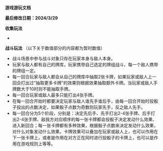 ﻿**游戏游玩文档**

**最后修改日期：2024/3/29**

**收集玩法**

-

**战斗玩法**
（以下关于数值部分的内容都为暂时数值）
- 战斗场景中参与战斗对象只存在玩家本身与敌人本身。
- 玩家与敌人都有自己的牌库，玩家携带自己选定的牌组战斗，每一个敌人携带的牌组一定。
- 每一回合玩家与敌人都会从自己的牌库中抽取2张卡牌，如果玩家或敌人上一回合打出过“抽取更多卡牌”的效果则根据效果抽取额外卡牌。当玩家或敌人手牌数大于10时则不能抽取手牌。
- 每一回合玩家或敌人最多只能打出4张手牌。
- 在每一回合开始时都要决定玩家与敌人谁先手谁后手，由每一回合开始时投骰子投出的点数决定，如果骰子点数为奇数则玩家先手，反之敌人先手。
- 每一回合分为5个阶段，分别是：决定先后手、先手打出2-4张手牌、后手打出2-4张手牌、敌我方对应顺序的每一张卡牌都会投骰子决定发动什么效果、进入新回合；每一张卡牌都有多种效果，根据骰子点数来决定发动什么效果，对什么对象发动什么效果。卡牌效果可以叠加在玩家或敌人上，也可以作用在下一张卡牌上，或者是作用在对方正在同时进行投骰子的卡牌上，也可以是作用在游戏规则上等等。